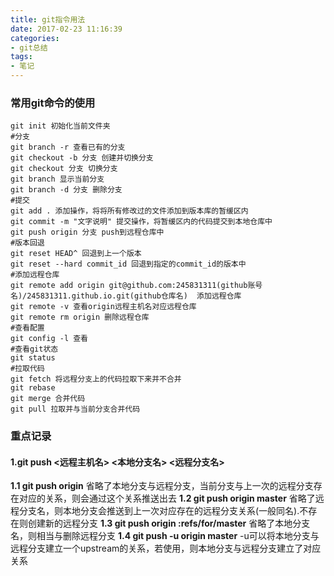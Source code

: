 ```yaml
---
title: git指令用法
date: 2017-02-23 11:16:39
categories: 
- git总结
tags:
- 笔记
---
```


### 常用git命令的使用
```github
git init 初始化当前文件夹
#分支
git branch -r 查看已有的分支
git checkout -b 分支 创建并切换分支
git checkout 分支 切换分支
git branch 显示当前分支
git branch -d 分支 删除分支
#提交
git add . 添加操作，将将所有修改过的文件添加到版本库的暂缓区内
git commit -m "文字说明" 提交操作，将暂缓区内的代码提交到本地仓库中
git push origin 分支 push到远程仓库中
#版本回退
git reset HEAD^ 回退到上一个版本
git reset --hard commit_id 回退到指定的commit_id的版本中
#添加远程仓库
git remote add origin git@github.com:245831311(github账号名)/245831311.github.io.git(github仓库名)  添加远程仓库
git remote -v 查看origin远程主机名对应远程仓库
git remote rm origin 删除远程仓库
#查看配置
git config -l 查看
#查看git状态
git status
#拉取代码
git fetch 将远程分支上的代码拉取下来并不合并
git rebase
git merge 合并代码
git pull 拉取并与当前分支合并代码
```

### 重点记录
#### 1.git push <远程主机名> <本地分支名>  <远程分支名>
__1.1 git push origin__
 省略了本地分支与远程分支，当前分支与上一次的远程分支存在对应的关系，则会通过这个关系推送出去
__1.2 git push origin master__
 省略了远程分支名，则本地分支会推送到上一次对应存在的远程分支关系(一般同名).不存在则创建新的远程分支
__1.3 git push origin :refs/for/master__
 省略了本地分支名，则相当与删除远程分支
__1.4 git push -u origin master__
-u可以将本地分支与远程分支建立一个upstream的关系，若使用，则本地分支与远程分支建立了对应关系





